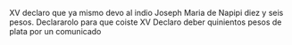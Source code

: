 XV declaro que ya mismo devo al indio Joseph Maria de Napipi diez y seis pesos. Declararolo para que coiste XV Declaro deber quinientos pesos de plata por un comunicado